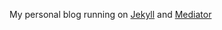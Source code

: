 My personal blog running on [Jekyll](https://github.com/jekyll/jekyll) and [Mediator](https://github.com/dirkfabisch/mediator)
